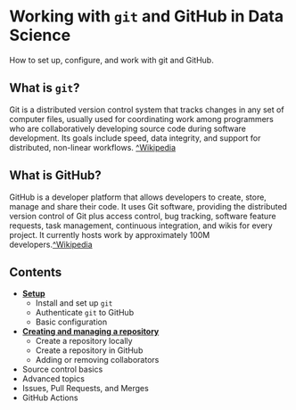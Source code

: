 # Working with `git` and GitHub in Data Science

How to set up, configure, and work with git and GitHub.

## What is `git`?

Git is a distributed version control system that tracks changes in any set of computer files, usually used for coordinating work among programmers who are collaboratively developing source code during software development. Its goals include speed, data integrity, and support for distributed, non-linear workflows. [^Wikipedia](https://en.wikipedia.org/wiki/Git)

## What is GitHub?

GitHub is a developer platform that allows developers to create, store, manage and share their code. It uses Git software, providing the distributed version control of Git plus access control, bug tracking, software feature requests, task management, continuous integration, and wikis for every project. It currently hosts work by approximately 100M developers.[^Wikipedia](https://en.wikipedia.org/wiki/GitHub)

## Contents

- [**Setup**](00-setup.md)
    - Install and set up `git`
    - Authenticate `git` to GitHub
    - Basic configuration
- [**Creating and managing a repository**](01-creating-repositories.md)
    - Create a repository locally
    - Create a repository in GitHub
    - Adding or removing collaborators
- Source control basics
- Advanced topics
- Issues, Pull Requests, and Merges
- GitHub Actions
